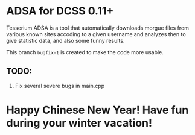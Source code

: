 # ADSA for DCSS 0.11+
Tesserium ADSA is a tool that automatically downloads morgue files from various known sites accoding to a given username and analyzes then to give statistic data, and also some funny results.

This branch `bugfix-1` is created to make the code more usable.

## TODO:
1. Fix several severe bugs in main.cpp

# Happy Chinese New Year! Have fun during your winter vacation!
